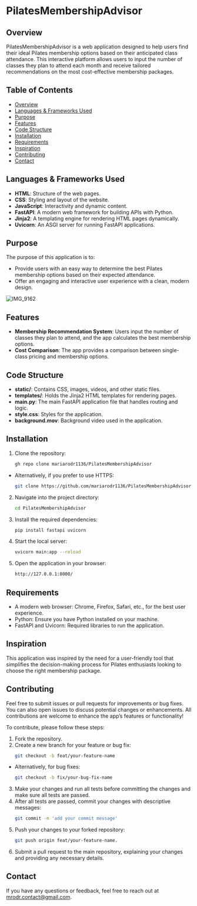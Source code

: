# PilatesMembershipAdvisor

## Overview
PilatesMembershipAdvisor is a web application designed to help users find their ideal Pilates membership options based on their anticipated class attendance. This interactive platform allows users to input the number of classes they plan to attend each month and receive tailored recommendations on the most cost-effective membership packages.

## Table of Contents
- [Overview](#overview)
- [Languages & Frameworks Used](#languages--frameworks-used)
- [Purpose](#purpose)
- [Features](#features)
- [Code Structure](#code-structure)
- [Installation](#installation)
- [Requirements](#requirements)
- [Inspiration](#inspiration)
- [Contributing](#contributing)
- [Contact](#contact)

## Languages & Frameworks Used
- **HTML**: Structure of the web pages.
- **CSS**: Styling and layout of the website.
- **JavaScript**: Interactivity and dynamic content.
- **FastAPI**: A modern web framework for building APIs with Python.
- **Jinja2**: A templating engine for rendering HTML pages dynamically.
- **Uvicorn**: An ASGI server for running FastAPI applications.

## Purpose
The purpose of this application is to:
- Provide users with an easy way to determine the best Pilates membership options based on their expected attendance.
- Offer an engaging and interactive user experience with a clean, modern design.

![IMG_9162](https://github.com/user-attachments/assets/27c04cde-f3cf-4769-a113-0066a4ce6de6)

## Features
- **Membership Recommendation System**: Users input the number of classes they plan to attend, and the app calculates the best membership options.
- **Cost Comparison**: The app provides a comparison between single-class pricing and membership options.

## Code Structure
- **static/**: Contains CSS, images, videos, and other static files.
- **templates/**: Holds the Jinja2 HTML templates for rendering pages.
- **main.py**: The main FastAPI application file that handles routing and logic.
- **style.css**: Styles for the application.
- **background.mov**: Background video used in the application.

## Installation
1. Clone the repository:
   ```bash
   gh repo clone mariarodr1136/PilatesMembershipAdvisor
- Alternatively, if you prefer to use HTTPS:
   ```bash
   git clone https://github.com/mariarodr1136/PilatesMembershipAdvisor.git
2. Navigate into the project directory:
    ```bash
    cd PilatesMembershipAdvisor
3. Install the required dependencies:
    ```bash
    pip install fastapi uvicorn
4. Start the local server:
    ```bash
    uvicorn main:app --reload
5. Open the application in your browser:
    ```bash
    http://127.0.0.1:8000/

## Requirements
- A modern web browser: Chrome, Firefox, Safari, etc., for the best user experience.
- Python: Ensure you have Python installed on your machine.
- FastAPI and Uvicorn: Required libraries to run the application.

## Inspiration
This application was inspired by the need for a user-friendly tool that simplifies the decision-making process for Pilates enthusiasts looking to choose the right membership package.

## Contributing
Feel free to submit issues or pull requests for improvements or bug fixes. You can also open issues to discuss potential changes or enhancements. All contributions are welcome to enhance the app’s features or functionality!

To contribute, please follow these steps:

1. Fork the repository.
2. Create a new branch for your feature or bug fix:
   ```bash
   git checkout -b feat/your-feature-name
- Alternatively, for bug fixes:
   ```bash
   git checkout -b fix/your-bug-fix-name
3. Make your changes and run all tests before committing the changes and make sure all tests are passed.
4. After all tests are passed, commit your changes with descriptive messages:
   ```bash
   git commit -m 'add your commit message'
5. Push your changes to your forked repository:
   ```bash
   git push origin feat/your-feature-name.
6. Submit a pull request to the main repository, explaining your changes and providing any necessary details.

## Contact
If you have any questions or feedback, feel free to reach out at [mrodr.contact@gmail.com](mailto:mrodr.contact@gmail.com).


